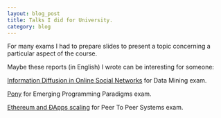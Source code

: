 ```yaml
---
layout: blog_post
title: Talks I did for University.
category: blog
---
```

For many exams I had to prepare slides to present a topic concerning a particular aspect of the course. 


Maybe these reports (in English) I wrote can be interesting for someone:

[Information Diffusion in Online Social Networks](https://docs.google.com/presentation/d/1fYZyWVFhVZSivq6UZz0wSKH4JvsOhOqYw7OczCPP9PQ/edit?usp=sharing) for Data Mining exam.


[Pony](https://docs.google.com/presentation/d/1tVxvadWEhFBBeIu-kAlnfKKeGcUfZpB4aM8tT7wz5J0/edit?usp=sharing) for Emerging Programming Paradigms exam.


[Ethereum and ÐApps scaling](https://docs.google.com/presentation/d/1-uGFfivmRUoPol8JuuO4ppK4g7Xu0MsdxNnJRAW8ERw/edit?usp=sharing) for Peer To Peer Systems exam.